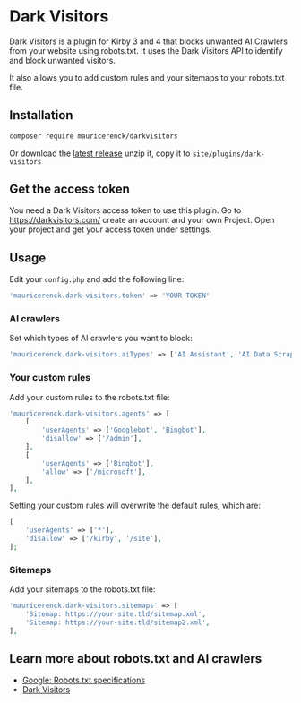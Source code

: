 # Dark Visitors

Dark Visitors is a plugin for Kirby 3 and 4 that blocks unwanted AI Crawlers from your website using robots.txt. It uses the Dark Visitors API to identify and block unwanted visitors.

It also allows you to add custom rules and your sitemaps to your robots.txt file.

## Installation

```bash
composer require mauricerenck/darkvisitors
```

Or download the [latest release](https://github.com/mauricerenck/dark-visitors/releases) unzip it, copy it to `site/plugins/dark-visitors`

## Get the access token

You need a Dark Visitors access token to use this plugin.
Go to https://darkvisitors.com/ create an account and your own Project. Open your project and get your access token under settings.

## Usage

Edit your `config.php` and add the following line:

```php
'mauricerenck.dark-visitors.token' => 'YOUR TOKEN'
```

### AI crawlers

Set which types of AI crawlers you want to block:

```php
'mauricerenck.dark-visitors.aiTypes' => ['AI Assistant', 'AI Data Scraper', 'AI Search Crawler'],
```

### Your custom rules

Add your custom rules to the robots.txt file:

```php
'mauricerenck.dark-visitors.agents' => [
    [
        'userAgents' => ['Googlebot', 'Bingbot'],
        'disallow' => ['/admin'],
    ],
    [
        'userAgents' => ['Bingbot'],
        'allow' => ['/microsoft'],
    ],
],
```

Setting your custom rules will overwrite the default rules, which are:

```php
[
    'userAgents' => ['*'],
    'disallow' => ['/kirby', '/site'],
];
```

### Sitemaps

Add your sitemaps to the robots.txt file:

```php
'mauricerenck.dark-visitors.sitemaps' => [
    'Sitemap: https://your-site.tld/sitemap.xml',
    'Sitemap: https://your-site.tld/sitemap2.xml',
],
```

## Learn more about robots.txt and AI crawlers

-   [Google: Robots.txt specifications](https://developers.google.com/search/docs/advanced/robots/robots_txt)
-   [Dark Visitors](https://darkvisitors.com/)
